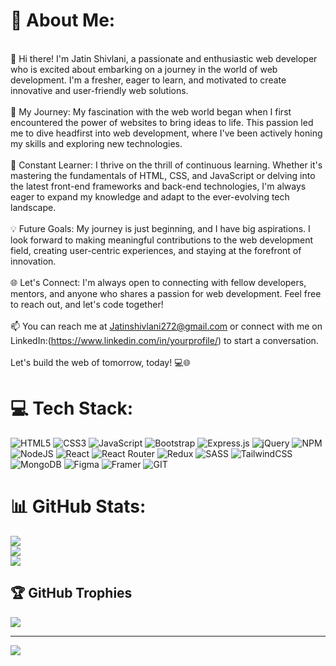 # 💫 About Me:
<br>👋 Hi there! I'm Jatin Shivlani, a passionate and enthusiastic web developer who is excited about embarking on a journey in the world of web development. I'm a fresher, eager to learn, and motivated to create innovative and user-friendly web solutions.<br><br>🌟 My Journey: My fascination with the web world began when I first encountered the power of websites to bring ideas to life. This passion led me to dive headfirst into web development, where I've been actively honing my skills and exploring new technologies.<br><br>🚀 Constant Learner: I thrive on the thrill of continuous learning. Whether it's mastering the fundamentals of HTML, CSS, and JavaScript or delving into the latest front-end frameworks and back-end technologies, I'm always eager to expand my knowledge and adapt to the ever-evolving tech landscape.<br><br>💡 Future Goals: My journey is just beginning, and I have big aspirations. I look forward to making meaningful contributions to the web development field, creating user-centric experiences, and staying at the forefront of innovation.<br><br>🌐 Let's Connect: I'm always open to connecting with fellow developers, mentors, and anyone who shares a passion for web development. Feel free to reach out, and let's code together!<br><br>📫 You can reach me at Jatinshivlani272@gmail.com or connect with me on LinkedIn:(https://www.linkedin.com/in/yourprofile/) to start a conversation.<br><br>Let's build the web of tomorrow, today! 💻🌐


# 💻 Tech Stack:
![HTML5](https://img.shields.io/badge/html5-%23E34F26.svg?style=for-the-badge&logo=html5&logoColor=white) ![CSS3](https://img.shields.io/badge/css3-%231572B6.svg?style=for-the-badge&logo=css3&logoColor=white) ![JavaScript](https://img.shields.io/badge/javascript-%23323330.svg?style=for-the-badge&logo=javascript&logoColor=%23F7DF1E) ![Bootstrap](https://img.shields.io/badge/bootstrap-%23563D7C.svg?style=for-the-badge&logo=bootstrap&logoColor=white) ![Express.js](https://img.shields.io/badge/express.js-%23404d59.svg?style=for-the-badge&logo=express&logoColor=%2361DAFB) ![jQuery](https://img.shields.io/badge/jquery-%230769AD.svg?style=for-the-badge&logo=jquery&logoColor=white) ![NPM](https://img.shields.io/badge/NPM-%23000000.svg?style=for-the-badge&logo=npm&logoColor=white) ![NodeJS](https://img.shields.io/badge/node.js-6DA55F?style=for-the-badge&logo=node.js&logoColor=white) ![React](https://img.shields.io/badge/react-%2320232a.svg?style=for-the-badge&logo=react&logoColor=%2361DAFB) ![React Router](https://img.shields.io/badge/React_Router-CA4245?style=for-the-badge&logo=react-router&logoColor=white) ![Redux](https://img.shields.io/badge/redux-%23593d88.svg?style=for-the-badge&logo=redux&logoColor=white) ![SASS](https://img.shields.io/badge/SASS-hotpink.svg?style=for-the-badge&logo=SASS&logoColor=white) ![TailwindCSS](https://img.shields.io/badge/tailwindcss-%2338B2AC.svg?style=for-the-badge&logo=tailwind-css&logoColor=white) ![MongoDB](https://img.shields.io/badge/MongoDB-%234ea94b.svg?style=for-the-badge&logo=mongodb&logoColor=white) 	![Figma](https://img.shields.io/badge/figma-%23F24E1E.svg?style=for-the-badge&logo=figma&logoColor=white) ![Framer](https://img.shields.io/badge/Framer-black?style=for-the-badge&logo=framer&logoColor=blue) ![GIT](https://img.shields.io/badge/Git-fc6d26?style=for-the-badge&logo=git&logoColor=white)
# 📊 GitHub Stats:
![](https://github-readme-stats.vercel.app/api?username=JatinShivlani&theme=dark&hide_border=false&include_all_commits=false&count_private=false)<br/>
![](https://github-readme-streak-stats.herokuapp.com/?user=JatinShivlani&theme=dark&hide_border=false)<br/>
![](https://github-readme-stats.vercel.app/api/top-langs/?username=JatinShivlani&theme=dark&hide_border=false&include_all_commits=false&count_private=false&layout=compact)

## 🏆 GitHub Trophies
![](https://github-profile-trophy.vercel.app/?username=JatinShivlani&theme=darkhub&no-frame=true&no-bg=false&margin-w=4)

---
[![](https://visitcount.itsvg.in/api?id=JatinShivlani&icon=2&color=12)](https://visitcount.itsvg.in)

<!-- Proudly created with GPRM ( https://gprm.itsvg.in ) -->
